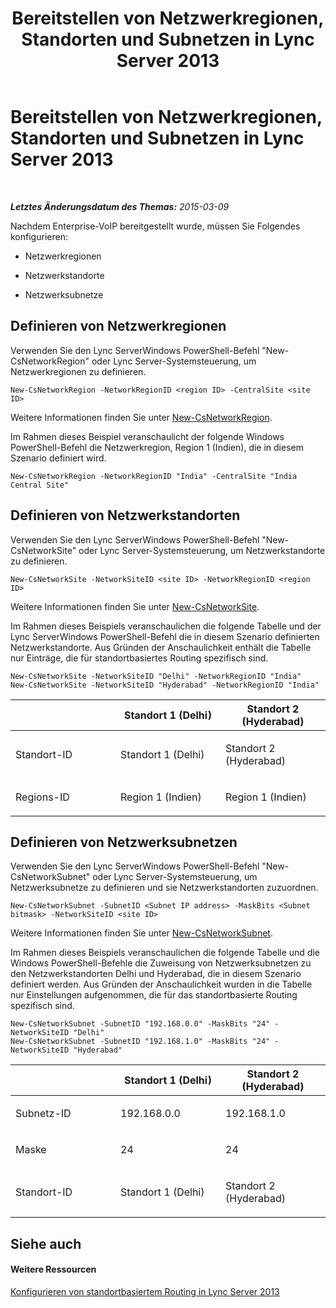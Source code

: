 ﻿---
title: Bereitstellen von Netzwerkregionen, Standorten und Subnetzen in Lync Server 2013
TOCTitle: Bereitstellen von Netzwerkregionen, Standorten und Subnetzen in Lync Server 2013
ms:assetid: c4b75601-3538-4d07-8d23-1ad90459ae48
ms:mtpsurl: https://technet.microsoft.com/de-de/library/JJ994067(v=OCS.15)
ms:contentKeyID: 52056438
ms.date: 05/19/2016
mtps_version: v=OCS.15
ms.translationtype: HT
---

# Bereitstellen von Netzwerkregionen, Standorten und Subnetzen in Lync Server 2013

 

_**Letztes Änderungsdatum des Themas:** 2015-03-09_

Nachdem Enterprise-VoIP bereitgestellt wurde, müssen Sie Folgendes konfigurieren:

  - Netzwerkregionen

  - Netzwerkstandorte

  - Netzwerksubnetze

## Definieren von Netzwerkregionen

Verwenden Sie den Lync ServerWindows PowerShell-Befehl "New-CsNetworkRegion" oder Lync Server-Systemsteuerung, um Netzwerkregionen zu definieren.

    New-CsNetworkRegion -NetworkRegionID <region ID> -CentralSite <site ID>

Weitere Informationen finden Sie unter [New-CsNetworkRegion](new-csnetworkregion.md).

Im Rahmen dieses Beispiel veranschaulicht der folgende Windows PowerShell-Befehl die Netzwerkregion, Region 1 (Indien), die in diesem Szenario definiert wird.

    New-CsNetworkRegion -NetworkRegionID "India" -CentralSite "India Central Site"


## Definieren von Netzwerkstandorten

Verwenden Sie den Lync ServerWindows PowerShell-Befehl "New-CsNetworkSite" oder Lync Server-Systemsteuerung, um Netzwerkstandorte zu definieren.

    New-CsNetworkSite -NetworkSiteID <site ID> -NetworkRegionID <region ID>

Weitere Informationen finden Sie unter [New-CsNetworkSite](new-csnetworksite.md).

Im Rahmen dieses Beispiels veranschaulichen die folgende Tabelle und der Lync ServerWindows PowerShell-Befehl die in diesem Szenario definierten Netzwerkstandorte. Aus Gründen der Anschaulichkeit enthält die Tabelle nur Einträge, die für standortbasiertes Routing spezifisch sind.

    New-CsNetworkSite -NetworkSiteID "Delhi" -NetworkRegionID "India"
    New-CsNetworkSite -NetworkSiteID "Hyderabad" -NetworkRegionID "India"


<table>
<colgroup>
<col style="width: 33%" />
<col style="width: 33%" />
<col style="width: 33%" />
</colgroup>
<thead>
<tr class="header">
<th></th>
<th>Standort 1 (Delhi)</th>
<th>Standort 2 (Hyderabad)</th>
</tr>
</thead>
<tbody>
<tr class="odd">
<td><p>Standort-ID</p></td>
<td><p>Standort 1 (Delhi)</p></td>
<td><p>Standort 2 (Hyderabad)</p></td>
</tr>
<tr class="even">
<td><p>Regions-ID</p></td>
<td><p>Region 1 (Indien)</p></td>
<td><p>Region 1 (Indien)</p></td>
</tr>
</tbody>
</table>



## Definieren von Netzwerksubnetzen

Verwenden Sie den Lync ServerWindows PowerShell-Befehl "New-CsNetworkSubnet" oder Lync Server-Systemsteuerung, um Netzwerksubnetze zu definieren und sie Netzwerkstandorten zuzuordnen.

    New-CsNetworkSubnet -SubnetID <Subnet IP address> -MaskBits <Subnet bitmask> -NetworkSiteID <site ID>

Weitere Informationen finden Sie unter [New-CsNetworkSubnet](new-csnetworksubnet.md).

Im Rahmen dieses Beispiels veranschaulichen die folgende Tabelle und die Windows PowerShell-Befehle die Zuweisung von Netzwerksubnetzen zu den Netzwerkstandorten Delhi und Hyderabad, die in diesem Szenario definiert werden. Aus Gründen der Anschaulichkeit wurden in die Tabelle nur Einstellungen aufgenommen, die für das standortbasierte Routing spezifisch sind.

    New-CsNetworkSubnet -SubnetID "192.168.0.0" -MaskBits "24" -NetworkSiteID "Delhi"
    New-CsNetworkSubnet -SubnetID "192.168.1.0" -MaskBits "24" -NetworkSiteID "Hyderabad"


<table>
<colgroup>
<col style="width: 33%" />
<col style="width: 33%" />
<col style="width: 33%" />
</colgroup>
<thead>
<tr class="header">
<th></th>
<th>Standort 1 (Delhi)</th>
<th>Standort 2 (Hyderabad)</th>
</tr>
</thead>
<tbody>
<tr class="odd">
<td><p>Subnetz-ID</p></td>
<td><p>192.168.0.0</p></td>
<td><p>192.168.1.0</p></td>
</tr>
<tr class="even">
<td><p>Maske</p></td>
<td><p>24</p></td>
<td><p>24</p></td>
</tr>
<tr class="odd">
<td><p>Standort-ID</p></td>
<td><p>Standort 1 (Delhi)</p></td>
<td><p>Standort 2 (Hyderabad)</p></td>
</tr>
</tbody>
</table>



## Siehe auch

#### Weitere Ressourcen

[Konfigurieren von standortbasiertem Routing in Lync Server 2013](lync-server-2013-configuring-location-based-routing.md)

